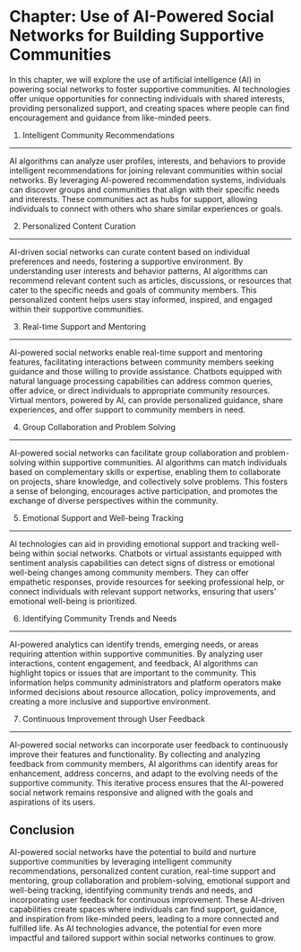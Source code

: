 Chapter: Use of AI-Powered Social Networks for Building Supportive Communities
==============================================================================

In this chapter, we will explore the use of artificial intelligence (AI) in powering social networks to foster supportive communities. AI technologies offer unique opportunities for connecting individuals with shared interests, providing personalized support, and creating spaces where people can find encouragement and guidance from like-minded peers.

1. Intelligent Community Recommendations
----------------------------------------

AI algorithms can analyze user profiles, interests, and behaviors to provide intelligent recommendations for joining relevant communities within social networks. By leveraging AI-powered recommendation systems, individuals can discover groups and communities that align with their specific needs and interests. These communities act as hubs for support, allowing individuals to connect with others who share similar experiences or goals.

2. Personalized Content Curation
--------------------------------

AI-driven social networks can curate content based on individual preferences and needs, fostering a supportive environment. By understanding user interests and behavior patterns, AI algorithms can recommend relevant content such as articles, discussions, or resources that cater to the specific needs and goals of community members. This personalized content helps users stay informed, inspired, and engaged within their supportive communities.

3. Real-time Support and Mentoring
----------------------------------

AI-powered social networks enable real-time support and mentoring features, facilitating interactions between community members seeking guidance and those willing to provide assistance. Chatbots equipped with natural language processing capabilities can address common queries, offer advice, or direct individuals to appropriate community resources. Virtual mentors, powered by AI, can provide personalized guidance, share experiences, and offer support to community members in need.

4. Group Collaboration and Problem Solving
------------------------------------------

AI-powered social networks can facilitate group collaboration and problem-solving within supportive communities. AI algorithms can match individuals based on complementary skills or expertise, enabling them to collaborate on projects, share knowledge, and collectively solve problems. This fosters a sense of belonging, encourages active participation, and promotes the exchange of diverse perspectives within the community.

5. Emotional Support and Well-being Tracking
--------------------------------------------

AI technologies can aid in providing emotional support and tracking well-being within social networks. Chatbots or virtual assistants equipped with sentiment analysis capabilities can detect signs of distress or emotional well-being changes among community members. They can offer empathetic responses, provide resources for seeking professional help, or connect individuals with relevant support networks, ensuring that users' emotional well-being is prioritized.

6. Identifying Community Trends and Needs
-----------------------------------------

AI-powered analytics can identify trends, emerging needs, or areas requiring attention within supportive communities. By analyzing user interactions, content engagement, and feedback, AI algorithms can highlight topics or issues that are important to the community. This information helps community administrators and platform operators make informed decisions about resource allocation, policy improvements, and creating a more inclusive and supportive environment.

7. Continuous Improvement through User Feedback
-----------------------------------------------

AI-powered social networks can incorporate user feedback to continuously improve their features and functionality. By collecting and analyzing feedback from community members, AI algorithms can identify areas for enhancement, address concerns, and adapt to the evolving needs of the supportive community. This iterative process ensures that the AI-powered social network remains responsive and aligned with the goals and aspirations of its users.

Conclusion
----------

AI-powered social networks have the potential to build and nurture supportive communities by leveraging intelligent community recommendations, personalized content curation, real-time support and mentoring, group collaboration and problem-solving, emotional support and well-being tracking, identifying community trends and needs, and incorporating user feedback for continuous improvement. These AI-driven capabilities create spaces where individuals can find support, guidance, and inspiration from like-minded peers, leading to a more connected and fulfilled life. As AI technologies advance, the potential for even more impactful and tailored support within social networks continues to grow.
